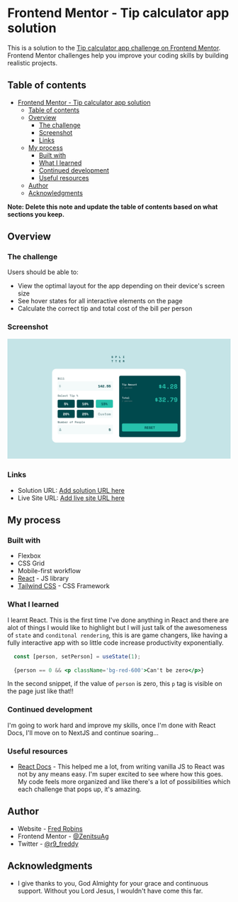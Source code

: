 # Frontend Mentor - Tip calculator app solution

This is a solution to the [Tip calculator app challenge on Frontend Mentor](https://www.frontendmentor.io/challenges/tip-calculator-app-ugJNGbJUX). Frontend Mentor challenges help you improve your coding skills by building realistic projects.

## Table of contents

- [Frontend Mentor - Tip calculator app solution](#frontend-mentor---tip-calculator-app-solution)
  - [Table of contents](#table-of-contents)
  - [Overview](#overview)
    - [The challenge](#the-challenge)
    - [Screenshot](#screenshot)
    - [Links](#links)
  - [My process](#my-process)
    - [Built with](#built-with)
    - [What I learned](#what-i-learned)
    - [Continued development](#continued-development)
    - [Useful resources](#useful-resources)
  - [Author](#author)
  - [Acknowledgments](#acknowledgments)

**Note: Delete this note and update the table of contents based on what sections you keep.**

## Overview

### The challenge

Users should be able to:

- View the optimal layout for the app depending on their device's screen size
- See hover states for all interactive elements on the page
- Calculate the correct tip and total cost of the bill per person

### Screenshot

![](./my-work/src/assets/images/screenshot.png)

### Links

- Solution URL: [Add solution URL here](https://www.frontendmentor.io/solutions/tip-calculator-app-main-using-react-tailwindcss-vite-dZiXkLfzQP)
- Live Site URL: [Add live site URL here](https://zenitsuag.github.io/tip-calculator-app-main/)

## My process

### Built with

- Flexbox
- CSS Grid
- Mobile-first workflow
- [React](https://reactjs.org/) - JS library
- [Tailwind CSS](https://tailwindcss.com/) - CSS Framework

### What I learned

I learnt React. This is the first time I've done anything in React and there are alot of things I would like to highlight but I will just talk of the awesomeness of `state` and `conditonal rendering`, this is are game changers, like having a fully interactive app with so little code increase productivity exponentially.
```jsx
  const [person, setPerson] = useState(1);
```
```jsx
  {person == 0 && <p className='bg-red-600'>Can't be zero</p>}
```
In the second snippet, if the value of `person` is zero, this `p` tag is visible on the page just like that!!

### Continued development

I'm going to work hard and improve my skills, once I'm done with React Docs, I'll move on to NextJS and continue soaring...

### Useful resources

- [React Docs](https://react.dev/) - This helped me a lot, from writing vanilla JS to React was not by any means easy. I'm super excited to see where how this goes. My code feels more organized and like there's a lot of possibilities which each challenge that pops up, it's amazing.

## Author

- Website - [Fred Robins](https://github.com/ZenitsuAg/)
- Frontend Mentor - [@ZenitsuAg](https://www.frontendmentor.io/profile/ZenitsuAg/)
- Twitter - [@r9_freddy](https://www.twitter.com/r9_freddy)

## Acknowledgments

- I give thanks to you, God Almighty for your grace and continuous support. Without you Lord Jesus, I wouldn't have come this far.